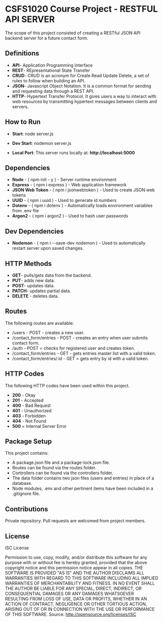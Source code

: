 # CSFS1020 Course Project - RESTFUL API SERVER

The scope of this project consisted of creating a RESTful JSON API backend server for a future contact form.

## Definitions

- **API**- Application Programming Interface
- **REST**- REpresentational State Transfer
- **CRUD**- CRUD is an acronym for Create Read Update Delete, a set of rules to follow when building an API.
- **JSON**- Javascript Object Notation. It is a common format for sending and requesting data through a REST API.
- **HTTP**- Hypertext Transfer Protocol. It gives users a way to interact with web resources by transmitting hypertext messages between clients and servers.

## How to Run

- **Start**: node server.js

- **Dev Start**: nodemon server.js

- **Local Port**: This server runs locally at: **http://localhost:5000**

## Dependencies

- **Node** - ( npm init - y ) - Server runtime environment
- **Express** - ( npm i express ) - Web application framework
- **JSON Web Token** - ( npm i jsonwebtoken ) - Used to create JSON web tokens
- **UUID** - ( npm i uuid ) - Used to generate id numbers
- **Dotenv** - ( npm i dotenv ) - Automatically loads environment variables from .env file
- **Argon2** - ( npm i argon2 ) - Used to hash user passwords

## Dev Dependencies

- **Nodemon** - ( npm i --save-dev nodemon ) - Used to automatically restart server upon saved changes.

## HTTP Methods

- **GET**- pulls/gets data from the backend.
- **PUT**- adds new data.
- **POST**- updates data.
- **PATCH**- updates partial data.
- **DELETE** - deletes data.

## Routes

The following routes are available:

- /users - POST - creates a new user.
- /contact_form/entries - POST - creates an entry when user submits contact form.
- /auth - POST = checks for registered user and creates token.
- /contact_form/entries - GET - gets entries master list with a valid token.
- /contact_form/entries/:id - GET = gets entry by id with a valid token.

## HTTP Codes

The following HTTP codes have been used within this project.

- **200** - Okay
- **201** - Accepted
- **400** - Bad Request
- **401** - Unauthorized
- **403** - Forbidden
- **404** - Not Found
- **500** = Internal Server Error

## Package Setup

This project contains:

- A package.json file and a package-lock.json file.
- Routes can be found via the routes folder.
- Controllers can be found via the controllers folder.
- The data folder contains two json files (users and entries) in place of a database.
- Node modules, .env and other pertinent items have been included in a .gitignore file.

## Contributions

Private repository. Pull requests are welcomed from project members.

## License

ISC License

Permission to use, copy, modify, and/or distribute this software for any purpose with or without fee is hereby granted, provided that the above copyright notice and this permission notice appear in all copies.
THE SOFTWARE IS PROVIDED "AS IS" AND THE AUTHOR DISCLAIMS ALL WARRANTIES WITH REGARD TO THIS SOFTWARE INCLUDING ALL IMPLIED WARRANTIES OF MERCHANTABILITY AND FITNESS. IN NO EVENT SHALL THE AUTHOR BE LIABLE FOR ANY SPECIAL, DIRECT, INDIRECT, OR CONSEQUENTIAL DAMAGES OR ANY DAMAGES WHATSOEVER RESULTING FROM LOSS OF USE, DATA OR PROFITS, WHETHER IN AN ACTION OF CONTRACT, NEGLIGENCE OR OTHER TORTIOUS ACTION, ARISING OUT OF OR IN CONNECTION WITH THE USE OR PERFORMANCE OF THIS SOFTWARE.
Source: http://opensource.org/licenses/ISC
